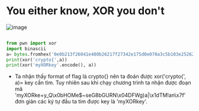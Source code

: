 # You either know, XOR you don't  
![image](https://user-images.githubusercontent.com/97203151/221194775-a2ea891c-0c85-4675-b3e2-761973d05110.png)  
```Python

from pwn import xor
import binascii
a= bytes.fromhex('0e0b213f26041e480b26217f27342e175d0e070a3c5b103e2526217f27342e175d0e077e263451150104')
print(xor('crypto{',a))
print(xor('myXORkey'.encode(), a))

```  
- Ta nhận thấy format of flag là crypto{} nên ta đoán được xor('crypto{', a)= key cần tìm. Tuy nhiên sau khi chạy chương trình ta nhận được đoạn mã 'myXORke+y_Q\x0bHOMe$~seG8bGURN\x04DFWg)a|\x1dTM!an\x7f' đơn giản các ký tự đầu ta tìm được key là 'myXORkey'.  
